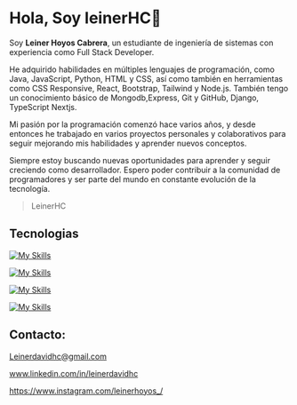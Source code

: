 # Hola, Soy leinerHC:wave:

  Soy <strong>Leiner Hoyos Cabrera</strong>, un estudiante de ingeniería de sistemas con experiencia como Full Stack Developer.

He adquirido habilidades en múltiples lenguajes de programación, como Java, JavaScript, Python, HTML y CSS, así como también en herramientas como CSS Responsive, React, Bootstrap, Tailwind y Node.js. También tengo un conocimiento básico de Mongodb,Express, Git y GitHub, Django, TypeScript Nextjs.

Mi pasión por la programación comenzó hace varios años, y desde entonces he trabajado en varios proyectos personales y colaborativos para seguir mejorando mis habilidades y aprender nuevos conceptos.

Siempre estoy buscando nuevas oportunidades para aprender y seguir creciendo como desarrollador. Espero poder contribuir a la comunidad de programadores y ser parte del mundo en constante evolución de la tecnología.

> LeinerHC

## Tecnologias
[![My Skills](https://skills.thijs.gg/icons?i=js,html,css,tailwind)](https://skills.thijs.gg)

[![My Skills](https://skills.thijs.gg/icons?i=bootstrap,java,python,nodejs)](https://skills.thijs.gg)

[![My Skills](https://skills.thijs.gg/icons?i=mongodb,react,express,ts)](https://skills.thijs.gg)

[![My Skills](https://skills.thijs.gg/icons?i=git,github,django,nextjs)](https://skills.thijs.gg)
## Contacto:
Leinerdavidhc@gmail.com

www.linkedin.com/in/leinerdavidhc

https://www.instagram.com/leinerhoyos_/
